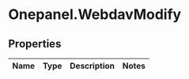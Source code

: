 # Onepanel.WebdavModify

## Properties
Name | Type | Description | Notes
------------ | ------------- | ------------- | -------------


